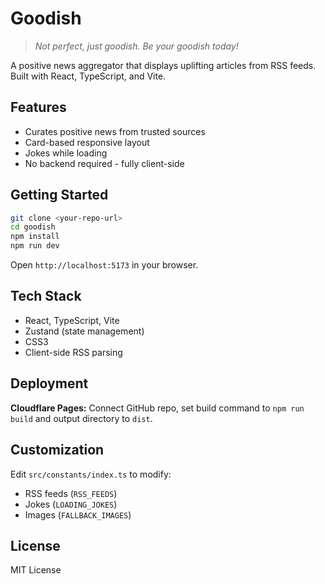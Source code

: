 # Goodish

> *Not perfect, just goodish. Be your goodish today!*

A positive news aggregator that displays uplifting articles from RSS feeds. Built with React, TypeScript, and Vite.

## Features

- Curates positive news from trusted sources
- Card-based responsive layout
- Jokes while loading
- No backend required - fully client-side

## Getting Started

```bash
git clone <your-repo-url>
cd goodish
npm install
npm run dev
```

Open `http://localhost:5173` in your browser.

## Tech Stack

- React, TypeScript, Vite
- Zustand (state management)
- CSS3
- Client-side RSS parsing

## Deployment

**Cloudflare Pages:** Connect GitHub repo, set build command to `npm run build` and output directory to `dist`.

## Customization

Edit `src/constants/index.ts` to modify:
- RSS feeds (`RSS_FEEDS`)
- Jokes (`LOADING_JOKES`)
- Images (`FALLBACK_IMAGES`)

## License

MIT License
